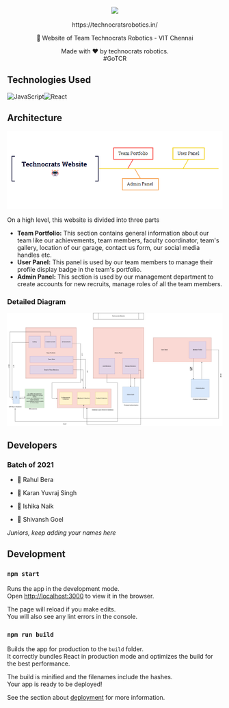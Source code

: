 <p align="center">
  <img src="https://github.com/technocrats-robotics/tcr-website/blob/main/public/TcrLogoClean.png" width="128"/>
</p>

<p align="center">
  https://technocratsrobotics.in/
</p>

<p align="center">
  🚀 Website of Team Technocrats Robotics - VIT Chennai
</p>

<p align="center">
  Made with ❤️ by technocrats robotics. 
  <br>
  #GoTCR
</p>

## Technologies Used
<img src="https://img.shields.io/badge/-JavaScript-%23F7DF1E?logo=javascript&logoColor=black&style=for-the-badge" alt="JavaScript" /><img src="https://img.shields.io/badge/-React-%2361DAFB?logo=react&logoColor=black&style=for-the-badge" alt="React" />


## Architecture
<img src="https://github.com/technocrats-robotics/tcr-website/blob/main/docs/docs_1.png"/>

On a high level, this website is divided into three parts
- <b>Team Portfolio:</b> This section contains general information about our team like our achievements, team members, faculty coordinator, team's gallery, location of our garage, contact us form, our social media handles etc.
- <b>User Panel:</b> This panel is used by our team members to manage their profile display badge in the team's portfolio.
- <b>Admin Panel:</b> This section is used by our management department to create accounts for new recruits, manage roles of all the team members.

### Detailed Diagram

<img src="https://github.com/ishivanshgoel/tcr-website/blob/main/docs/architecture_diagram.jpg"/>

## Developers
### Batch of 2021
- <p>🚀 Rahul Bera</p>
- <p>🚀 Karan Yuvraj Singh</p>
- <p>🚀 Ishika Naik</p>
- <p>🚀 Shivansh Goel</p>

<i>Juniors, keep adding your names here</i>

## Development 

### `npm start`

Runs the app in the development mode.\
Open [http://localhost:3000](http://localhost:3000) to view it in the browser.

The page will reload if you make edits.\
You will also see any lint errors in the console.

### `npm run build`

Builds the app for production to the `build` folder.\
It correctly bundles React in production mode and optimizes the build for the best performance.

The build is minified and the filenames include the hashes.\
Your app is ready to be deployed!

See the section about [deployment](https://facebook.github.io/create-react-app/docs/deployment) for more information.

